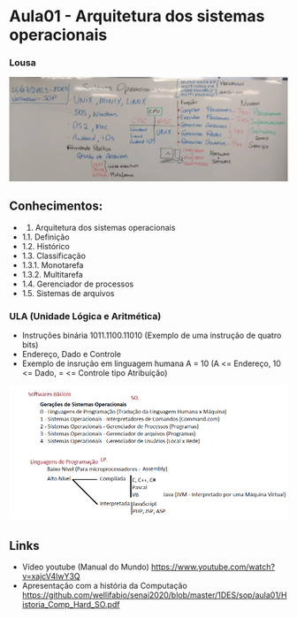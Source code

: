 # Aula01 - Arquitetura dos sistemas operacionais
### Lousa
![Lousa](./lousa1.jpg)
## Conhecimentos:
- 1. Arquitetura dos sistemas operacionais
- 1.1. Definição
- 1.2. Histórico
- 1.3. Classificação
- 1.3.1. Monotarefa
- 1.3.2. Multitarefa
- 1.4. Gerenciador de processos
- 1.5. Sistemas de arquivos
### ULA (Unidade Lógica e Aritmética)
- Instruções binária 1011.1100.11010 (Exemplo de uma instrução de quatro bits)
- Endereço, Dado e Controle
- Exemplo de insrução em linguagem humana A = 10 (A <= Endereço, 10 <= Dado, = <= Controle tipo Atribuição)

![Fluxograma](./softwares_basicos.png)
## Links
- Vídeo youtube (Manual do Mundo) https://www.youtube.com/watch?v=xajcV4lwY3Q
- Apresentação com a história da Computação https://github.com/wellifabio/senai2020/blob/master/1DES/sop/aula01/Historia_Comp_Hard_SO.pdf

